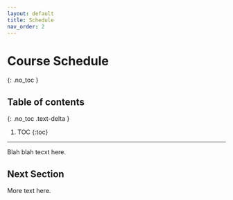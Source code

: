 ```yaml
---
layout: default
title: Schedule
nav_order: 2
---
```


# Course Schedule
{: .no_toc }

## Table of contents
{: .no_toc .text-delta }

1. TOC
{:toc}

---

Blah blah tecxt here.

## Next Section

More text here.